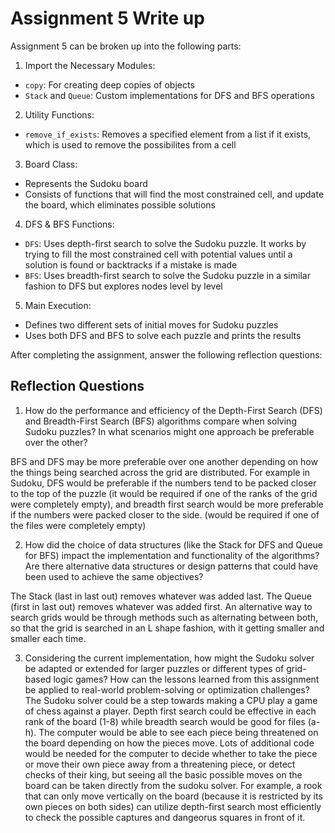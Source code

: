 # Assignment 5 Write up

Assignment 5 can be broken up into the following parts:
1. Import the Necessary Modules:
- `copy`: For creating deep copies of objects
- `Stack` and `Queue`: Custom implementations for DFS and BFS operations
2. Utility Functions: 
- `remove_if_exists`: Removes a specified element from a list if it exists, which is used to remove the possibilites from a cell
3. Board Class:
- Represents the Sudoku board
- Consists of functions that will find the most constrained cell, and update the board, which eliminates possible solutions
4. DFS & BFS Functions:
- `DFS`: Uses depth-first search to solve the Sudoku puzzle. It works by trying to fill the most constrained cell with potential values until a solution is found or backtracks if a mistake is made
- `BFS`: Uses breadth-first search to solve the Sudoku puzzle in a similar fashion to DFS but explores nodes level by level
5. Main Execution:
- Defines two different sets of initial moves for Sudoku puzzles
- Uses both DFS and BFS to solve each puzzle and prints the results


After completing the assignment, answer the following reflection questions:

## Reflection Questions

1. How do the performance and efficiency of the Depth-First Search (DFS) and Breadth-First Search (BFS) algorithms compare when solving Sudoku puzzles? In what scenarios might one approach be preferable over the other?

BFS and DFS may be more preferable over one another depending on how the things being searched across the grid are distributed. For example in Sudoku, DFS would be preferable if the numbers tend to be packed closer to the top of the puzzle (it would be required if one of the ranks of the grid were completely empty), and breadth first search would be more preferable if the numbers were packed closer to the side. (would be required if one of the files were completely empty)


2. How did the choice of data structures (like the Stack for DFS and Queue for BFS) impact the implementation and functionality of the algorithms? Are there alternative data structures or design patterns that could have been used to achieve the same objectives?

The Stack  (last in last out) removes whatever was added last. The Queue (first in last out) removes whatever was added first. An alternative way to search grids would be through methods such as alternating between both, so that the grid is searched in an L shape fashion, with it getting smaller and smaller each time.


3. Considering the current implementation, how might the Sudoku solver be adapted or extended for larger puzzles or different types of grid-based logic games? How can the lessons learned from this assignment be applied to real-world problem-solving or optimization challenges?
The Sudoku solver could be a step towards making a CPU play a game of chess against a player. Depth first search could be effective in each rank of the board (1-8) while breadth search would be good for files (a-h). The computer would be able to see each piece being threatened on the board depending on how the pieces move. Lots of additional code would be needed for the computer to decide whether to take the piece or move their own piece away from a threatening piece, or detect checks of their king, but seeing all the basic possible moves on the board can be taken directly from the sudoku solver. For example, a rook that can only move vertically on the board (because it is restricted by its own pieces on both sides) can utilize depth-first search most efficiently to check the possible captures and dangeorus squares in front of it. 

